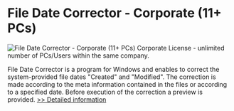 # File Date Corrector - Corporate (11+ PCs)
![File Date Corrector - Corporate (11+ PCs)](https://mycommerce.akamaized.net/api/pimages/P300742720/BIG/300742720.PNG)
Corporate License - unlimited number of PCs/Users within the same company.

File Date Corrector is a program for Windows and enables to correct the system-provided file dates "Created" and "Modified". The correction is made according to the meta information contained in the files or according to a specified date. Before execution of the correction a preview is provided.
[>> Detailed information](https://secure.shareit.com/shareit/product.html?productid=300742720&affiliateid=200057808)